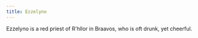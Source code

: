 ```yaml
---
title: Ezzelyno
---
```


Ezzelyno is a red priest of R'hllor in Braavos, who is oft drunk, yet cheerful.


